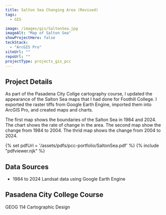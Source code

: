 ```yaml
---
title: Salton Sea Changing Area (Revised)
tags:
  - GIS

image: /images/gis/SaltonSea.jpg
imageAlt: "Map of Salton Sea"
showProjectHero: false
teckStack:
  - "ArcGIS Pro"
siteUrl: ""
repoUrl: ""
projectType: projects_gis_pcc
---
```


## Project Details

As part of the Pasadena City Collge cartography course, I updated the appearance of the Salton Sea maps that I had done for Foothill College. I exported the raster tiffs from Google Earth Engine, imported them into ArcGIS Pro, and created maps and charts.

The first map shows the boundaries of the Salton Sea in 1984 and 2024. The chart shows the rate of change in the area. The second map show the change from 1984 to 2004. The thrid map shows the change from 2004 to 2024.

{% set pdfUrl = '/assets/pdfs/pcc-portfolio/SaltonSea.pdf' %}
{% include "pdfviewer.njk" %}

## Data Sources

- 1984 to 2024 Landsat data using Google Earth Engine

## Pasadena City College Course

GEOG 114 Cartographic Design
